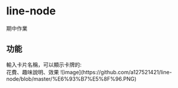 # line-node
期中作業<br>
<h2>功能</h2>
輸入卡片名稱，可以顯示卡牌的:<br>
花費、趣味說明、效果
![image](https://github.com/a127521421/line-node/blob/master/%E6%93%B7%E5%8F%96.PNG)
